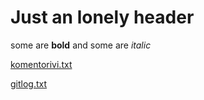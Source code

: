 # Just an lonely header




some are **bold** and some are *italic*

[komentorivi.txt](https://github.com/juliagron/otm-harjoitustyo/blob/master/laskarit/viikko1/komentorivi.txt)

[gitlog.txt](https://github.com/juliagron/otm-harjoitustyo/blob/master/laskarit/viikko1/gitlog.txt)
